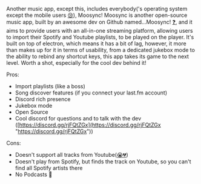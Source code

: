 Another music app, except this, includes everybody('s operating system except the mobile users [😢](https://discord.com/assets/f6d30507f4baee759bc9d7e5c0d3ba4f.svg)), Moosync! Moosync is another open-source music app, built by an awesome dev on Github named…Moosync! [❓](https://discord.com/assets/3e531d8e171629e9433db0bb431b2e12.svg), and it aims to provide users with an all-in-one streaming platform, allowing users to import their Spotify and Youtube playlists, to be played on the player. It's built on top of electron, which means it has a bit of lag, however, it more than makes up for it in terms of usability, from a dedicated jukebox mode to the ability to rebind any shortcut keys, this app takes its game to the next level. Worth a shot, especially for the cool dev behind it!  
   
Pros: 
- Import playlists (like a boss) 
- Song discover features (if you connect your last.fm account) 
- Discord rich presence 
- Jukebox mode
- Open Source
- Cool discord for questions and to talk with the dev ([https://discord.gg/rjFQtZGx](https://discord.gg/rjFQtZGx "https://discord.gg/rjFQtZGx"))
    
Cons: 
- Doesn't support all tracks from Youtube([😭](https://discord.com/assets/f7b3f6b926cb31a17d4928d076febab4.svg)[💔](https://discord.com/assets/fda7477c4eea759cf5407472387453bf.svg)) 
- Doesn't play from Spotify, but finds the track on Youtube, so you can't find all Spotify artists there
- No Podcasts 😤